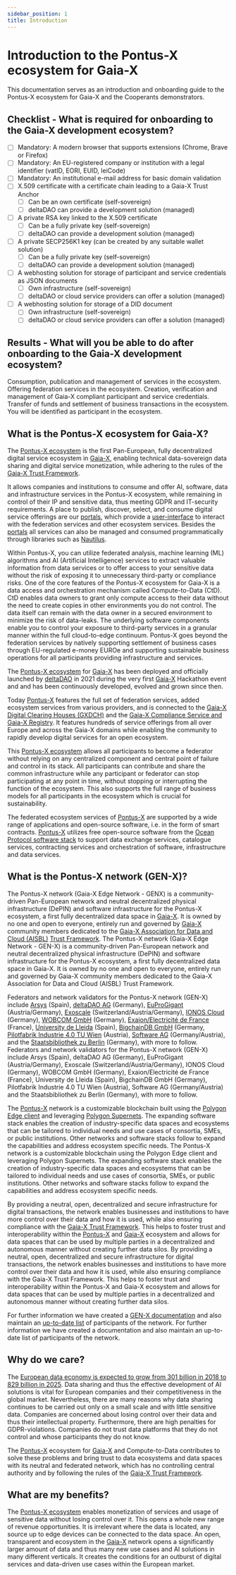```yaml
---
sidebar_position: 1
title: Introduction
---
```


# Introduction to the Pontus-X ecosystem for Gaia-X

This documentation serves as an introduction and onboarding guide to the Pontus-X ecosystem for Gaia-X and the Cooperants demonstrators.

## Checklist - What is required for onboarding to the Gaia-X development ecosystem?
- [ ] Mandatory: A modern browser that supports extensions (Chrome, Brave or Firefox)
- [ ] Mandatory: An EU-registered company or institution with a legal identifier (vatID, EORI, EUID, leiCode)
- [ ] Mandatory: An institutional e-mail address for basic domain validation
- [ ] X.509 certificate with a certificate chain leading to a Gaia-X Trust Anchor
  - [ ] Can be an own certificate (self-sovereign)
  - [ ] deltaDAO can provide a development solution (managed)
- [ ] A private RSA key linked to the X.509 certificate
  - [ ] Can be a fully private key (self-sovereign)
  - [ ] deltaDAO can provide a development solution (managed)
- [ ] A private SECP256K1 key (can be created by any suitable wallet solution)
  - [ ] Can be a fully private key (self-sovereign)
  - [ ] deltaDAO can provide a development solution (managed)
- [ ] A webhosting solution for storage of participant and service credentials as JSON documents
  - [ ] Own infrastructure (self-sovereign)
  - [ ] deltaDAO or cloud service providers can offer a solution (managed)
- [ ] A webhosting solution for storage of a DID document
  - [ ] Own infrastructure (self-sovereign)
  - [ ] deltaDAO or cloud service providers can offer a solution (managed)

## Results - What will you be able to do after onboarding to the Gaia-X development ecosystem?
Consumption, publication and management of services in the ecosystem.
Offering federation services in the ecosystem.
Creation, verification and management of Gaia-X compliant participant and service credentials.
Transfer of funds and settlement of business transactions in the ecosystem.
You will be identified as participant in the ecosystem.

## What is the Pontus-X ecosystem for Gaia-X?

The [Pontus-X ecosystem](https://portal.pontus-x.eu/) is the first Pan-European, fully decentralized digital service ecosystem in [Gaia-X](https://gaia-x.eu/), enabling technical data-sovereign data sharing and digital service monetization, while adhering to the rules of the [Gaia-X Trust Framework](https://gaia-x.gitlab.io/policy-rules-committee/trust-framework/).

It allows companies and institutions to consume and offer AI, software, data and infrastructure services in the Pontus-X ecosystem, while remaining in control of their IP and sensitive data, thus meeting GDPR and IT-security requirements. A place to publish, discover, select, and consume digital service offerings are our [portals](https://www.pontus-x.eu/), which provide a [user-interface](https://portal.pontus-x.eu/) to interact with the federation services and other ecosystem services. Besides the [portals](https://portal.pontus-x.eu/) all services can also be managed and consumed programmatically through libraries such as [Nautilus](https://github.com/deltaDAO/nautilus).

Within Pontus-X, you can utilize federated analysis, machine learning (ML) algorithms and AI (Artificial Intelligence) services to extract valuable information from data services or to offer access to your sensitive data without the risk of exposing it to unnecessary third-party or compliance risks. One of the core features of the Pontus-X ecosystem for Gaia-X is a data access and orchestration mechanism called Compute-to-Data (CtD). CtD enables data owners to grant only compute access to their data without the need to create copies in other environments you do not control. The data itself can remain with the data owner in a secured environment to minimize the risk of data-leaks. The underlying software components enable you to control your exposure to third-party services in a granular manner within the full cloud-to-edge continuum. Pontus-X goes beyond the federation services by natively supporting settlement of business cases through EU-regulated e-money EUROe and supporting sustainable business operations for all participants providing infrastructure and services.

The [Pontus-X ecosystem](https://portal.pontus-x.eu/) for [Gaia-X](https://gaia-x.eu/) has been deployed and officially launched by [deltaDAO](https://www.delta-dao.com/) in 2021 during the very first [Gaia-X](https://gaia-x.eu/) Hackathon event and and has been continuously developed, evolved and grown since then.

Today [Pontus-X](https://portal.pontus-x.eu/) features the full set of federation services, added ecosystem services from various providers, and is connected to the [Gaia-X Digital Clearing Houses (GXDCH)](https://gaia-x.eu/gxdch/) and the [Gaia-X Compliance Service and Gaia-X Registry](https://compliance.lab.gaia-x.eu/). It features hundreds of service offerings from all over Europe and across the Gaia-X domains while enabling the community to rapidly develop digital services for an open ecosystem.

This [Pontus-X ecosystem](https://portal.pontus-x.eu/) allows all participants to become a federator without relying on any centralized component and central point of failure and control in its stack. All participants can contribute and share the common infrastructure while any participant or federator can stop participating at any point in time, without stopping or interrupting the function of the ecosystem. This also supports the full range of business models for all participants in the ecosystem which is crucial for sustainability.

The federated ecosystem services of [Pontus-X](https://portal.pontus-x.eu/) are supported by a wide range of applications and open-source software, i.e. in the form of smart contracts. [Pontus-X](https://portal.pontus-x.eu/) utilizes free open-source software from the [Ocean Protocol software stack](https://github.com/oceanprotocol) to support data exchange services, catalogue services, contracting services and orchestration of software, infrastructure and data services.

## What is the Pontus-X network (GEN-X)?

The Pontus-X network (Gaia-X Edge Network - GENX) is a community-driven Pan-European network and neutral decentralized physical infrastructure (DePIN) and software infrastructure for the Pontus-X ecosystem, a first fully decentralized data space in [Gaia-X](https://gaia-x.eu/). It is owned by no one and open to everyone, entirely run and governed by [Gaia-X](https://gaia-x.eu/) community members dedicated to the [Gaia-X Association for Data and Cloud (AISBL)](https://gaia-x.eu/) [Trust Framework](https://gaia-x.gitlab.io/policy-rules-committee/trust-framework/).
The Pontus-X network (Gaia-X Edge Network - GEN-X) is a community-driven Pan-European network and neutral decentralized physical infrastructure (DePIN) and software infrastructure for the Pontus-X ecosystem, a first fully decentralized data space in Gaia-X. It is owned by no one and open to everyone, entirely run and governed by Gaia-X community members dedicated to the Gaia-X Association for Data and Cloud (AISBL) Trust Framework.


Federators and network validators for the Pontus-X network (GEN-X) include [Arsys](https://www.arsys.net/) (Spain), [deltaDAO AG](https://www.delta-dao.com/) (Germany), [EuProGigant](https://euprogigant.com/) (Austria/Germany), [Exoscale](https://www.exoscale.com) (Switzerland/Austria/Germany), [IONOS Cloud](https://cloud.ionos.de) (Germany), [WOBCOM GmbH](https://www.wobcom.de/) (Germany), [Exaion/Electricité de France](https://exaion.edf.fr/en) (France), [University de Lleida](https://www.udl.cat/ca/en/) (Spain), [BigchainDB GmbH](https://www.bigchaindb.com/) (Germany, [Pilotfabrik Industrie 4.0 TU Wien](https://www.pilotfabrik.at/) (Austria), [Software AG](https://www.softwareag.com) (Germany/Austria), and the [Staatsbibliothek zu Berlin](https://staatsbibliothek-berlin.de/) (Germany), with more to follow.
Federators and network validators for the Pontus-X network (GEN-X) include Arsys (Spain), deltaDAO AG (Germany), EuProGigant (Austria/Germany), Exoscale (Switzerland/Austria/Germany), IONOS Cloud (Germany), WOBCOM GmbH (Germany), Exaion/Electricité de France (France), University de Lleida (Spain), BigchainDB GmbH (Germany), Pilotfabrik Industrie 4.0 TU Wien (Austria), Software AG (Germany/Austria) and the Staatsbibliothek zu Berlin (Germany), with more to follow.


The [Pontus-X](https://portal.pontus-x.eu/) network is a customizable blockchain built using the [Polygon Edge client](https://github.com/0xPolygon/polygon-edge) and leveraging [Polygon Supernets](https://wiki.polygon.technology/docs/supernets/get-started/what-are-supernets/). The expanding software stack enables the creation of industry-specific data spaces and ecosystems that can be tailored to individual needs and use cases of consortia, SMEs, or public institutions. Other networks and software stacks follow to expand the capabilities and address ecosystem specific needs. 
The Pontus-X network is a customizable blockchain using the Polygon Edge client and leveraging Polygon Supernets. The expanding software stack enables the creation of industry-specific data spaces and ecosystems that can be tailored to individual needs and use cases of consortia, SMEs, or public institutions. Other networks and software stacks follow to expand the capabilities and address ecosystem specific needs. 


By providing a neutral, open, decentralized and secure infrastructure for digital transactions, the network enables businesses and institutions to have more control over their data and how it is used, while also ensuring compliance with the [Gaia-X Trust Framework](https://gaia-x.gitlab.io/policy-rules-committee/trust-framework/). This helps to foster trust and interoperability within the [Pontus-X](https://portal.pontus-x.eu/) and [Gaia-X](https://gaia-x.eu/) ecosystem and allows for data spaces that can be used by multiple parties in a decentralized and autonomous manner without creating further data silos.
By providing a neutral, open, decentralized and secure infrastructure for digital transactions, the network enables businesses and institutions to have more control over their data and how it is used, while also ensuring compliance with the Gaia-X Trust Framework. This helps to foster trust and interoperability within the Pontus-X and Gaia-X ecosystem and allows for data spaces that can be used by multiple parties in a decentralized and autonomous manner without creating further data silos.


For further information we have created a [GEN-X documentation](https://docs.genx.minimal-gaia-x.eu/docs/intro/) and also maintain an [up-to-date list](https://docs.genx.minimal-gaia-x.eu/docs/Community/participants) of participants of the network.
For further information we have created a documentation and also maintain an up-to-date list of participants of the network.


## Why do we care?

The [European data economy is expected to grow from 301 billion in 2018 to 829 billion in 2025](https://www.europarl.europa.eu/news/en/headlines/society/20210218STO98124/european-strategy-for-data-what-meps-want). Data sharing and thus the effective development of AI solutions is vital for European companies and their competitiveness in the global market. Nevertheless, there are many reasons why data sharing continues to be carried out only on a small scale and with little sensitive data. Companies are concerned about losing control over their data and thus their intellectual property. Furthermore, there are high penalties for GDPR-violations. Companies do not trust data platforms that they do not control and whose participants they do not know.

The [Pontus-X](https://portal.pontus-x.eu/) ecosystem for [Gaia-X](https://gaia-x.eu/) and Compute-to-Data contributes to solve these problems and bring trust to data ecosystems and data spaces with its neutral and federated network, which has no controlling central authority and by following the rules of the [Gaia-X Trust Framework](https://gaia-x.gitlab.io/policy-rules-committee/trust-framework/).

## What are my benefits?

The [Pontus-X ecosystem](https://portal.pontus-x.eu/) enables monetization of services and usage of sensitive data without losing control over it. This opens a whole new range of revenue opportunities. It is irrelevant where the data is located, any source up to edge devices can be connected to the data space. An open, transparent and ecosystem in the [Gaia-X](https://gaia-x.eu/) network opens a significantly larger amount of data and thus many new use cases and AI solutions in many different verticals. It creates the conditions for an outburst of digital services and data-driven use cases within the European market.